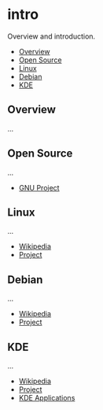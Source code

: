 # intro

Overview and introduction.

- [Overview](#overview)
- [Open Source](#open-source)
- [Linux](#linux)
- [Debian](#debian)
- [KDE](#kde)

## Overview

...

## Open Source

...

- [GNU Project](https://en.wikipedia.org/wiki/GNU_Project)

## Linux

...

- [Wikipedia](https://en.wikipedia.org/wiki/Linux)
- [Project](https://www.kernel.org)

## Debian

...

- [Wikipedia](https://en.wikipedia.org/wiki/Debian)
- [Project](https://www.debian.org)

## KDE

...

- [Wikipedia](https://en.wikipedia.org/wiki/KDE)
- [Project](https://kde.org)
- [KDE Applications](https://apps.kde.org)
